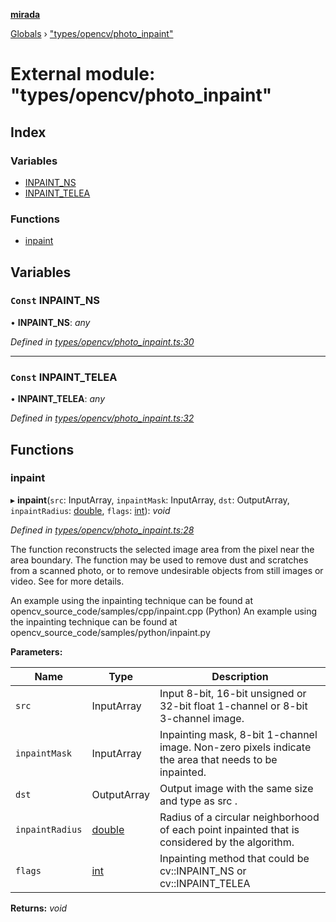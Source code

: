 **[mirada](../README.md)**

[Globals](../README.md) › ["types/opencv/photo_inpaint"](_types_opencv_photo_inpaint_.md)

# External module: "types/opencv/photo_inpaint"

## Index

### Variables

* [INPAINT_NS](_types_opencv_photo_inpaint_.md#const-inpaint_ns)
* [INPAINT_TELEA](_types_opencv_photo_inpaint_.md#const-inpaint_telea)

### Functions

* [inpaint](_types_opencv_photo_inpaint_.md#inpaint)

## Variables

### `Const` INPAINT_NS

• **INPAINT_NS**: *any*

*Defined in [types/opencv/photo_inpaint.ts:30](https://github.com/cancerberoSgx/mirada/blob/dd33d35/mirada/src/types/opencv/photo_inpaint.ts#L30)*

___

### `Const` INPAINT_TELEA

• **INPAINT_TELEA**: *any*

*Defined in [types/opencv/photo_inpaint.ts:32](https://github.com/cancerberoSgx/mirada/blob/dd33d35/mirada/src/types/opencv/photo_inpaint.ts#L32)*

## Functions

###  inpaint

▸ **inpaint**(`src`: InputArray, `inpaintMask`: InputArray, `dst`: OutputArray, `inpaintRadius`: [double](_types_opencv__hacks_.md#double), `flags`: [int](_types_opencv__hacks_.md#int)): *void*

*Defined in [types/opencv/photo_inpaint.ts:28](https://github.com/cancerberoSgx/mirada/blob/dd33d35/mirada/src/types/opencv/photo_inpaint.ts#L28)*

The function reconstructs the selected image area from the pixel near the area boundary. The
function may be used to remove dust and scratches from a scanned photo, or to remove undesirable
objects from still images or video. See  for more details.

An example using the inpainting technique can be found at opencv_source_code/samples/cpp/inpaint.cpp
(Python) An example using the inpainting technique can be found at
opencv_source_code/samples/python/inpaint.py

**Parameters:**

Name | Type | Description |
------ | ------ | ------ |
`src` | InputArray | Input 8-bit, 16-bit unsigned or 32-bit float 1-channel or 8-bit 3-channel image.  |
`inpaintMask` | InputArray | Inpainting mask, 8-bit 1-channel image. Non-zero pixels indicate the area that needs to be inpainted.  |
`dst` | OutputArray | Output image with the same size and type as src .  |
`inpaintRadius` | [double](_types_opencv__hacks_.md#double) | Radius of a circular neighborhood of each point inpainted that is considered by the algorithm.  |
`flags` | [int](_types_opencv__hacks_.md#int) | Inpainting method that could be cv::INPAINT_NS or cv::INPAINT_TELEA  |

**Returns:** *void*